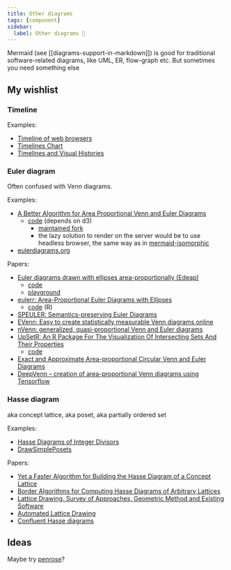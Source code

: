 ```yaml
---
title: Other diagrams
tags: [component]
sidebar:
  label: Other diagrams 🚧
---
```


Mermaid (see [[diagrams-support-in-markdown]]) is good for traditional software-related diagrams, like UML, ER, flow-graph etc. But sometimes you need something else

## My wishlist

### Timeline

Examples:

- [Timeline of web browsers](https://upload.wikimedia.org/wikipedia/commons/7/74/Timeline_of_web_browsers.svg)
- [Timelines Chart](https://github.com/vasturiano/timelines-chart)
- [Timelines and Visual Histories](http://euclid.psych.yorku.ca/SCS/Gallery/timelines.html)

### Euler diagram

Often confused with Venn diagrams.

Examples:

- [A Better Algorithm for Area Proportional Venn and Euler Diagrams](https://www.benfrederickson.com/better-venn-diagrams/)
  - [code](https://github.com/benfred/venn.js) (depends on d3)
    - [maintained fork](https://github.com/upsetjs/venn.js)
    - the lazy solution to render on the server would be to use headless browser, the same way as in [mermaid-isomorphic](https://github.com/remcohaszing/mermaid-isomorphic/)
- [eulerdiagrams.org](https://www.eulerdiagrams.org/)

Papers:

- [Euler diagrams drawn with ellipses area-proportionally (Edeap)](https://bmcbioinformatics.biomedcentral.com/articles/10.1186/s12859-021-04121-8)
  - [code](https://github.com/mjwybrow/edeap)
  - [playground](https://www.eulerdiagrams.org/edeap/)
- [eulerr: Area-Proportional Euler Diagrams with Ellipses](https://lup.lub.lu.se/luur/download?func=downloadFile&recordOId=8934042&fileOId=8934043)
  - [code](https://github.com/jolars/eulerr2017bsc) (R)
- [SPEULER: Semantics-preserving Euler Diagrams](https://www.yunhaiwang.net/Vis2021/speuler/vis21b-sub1477-cam-i7.pdf)
- [EVenn: Easy to create statistically measurable Venn diagrams online](http://www.ehbio.com/test/venn/VennDoc/EVennDoc/index.html)
- [nVenn: generalized, quasi-proportional Venn and Euler diagrams](https://academic.oup.com/bioinformatics/article/34/13/2322/4904268)
- [UpSetR: An R Package For The Visualization Of Intersecting Sets And Their Properties](https://upset.app/)
  - [code](https://upset.js.org/)
- [Exact and Approximate Area-proportional Circular Venn and Euler Diagrams](https://www.cs.uic.edu/~wilkinson/Publications/venneuler.pdf)
- [DeepVenn – creation of area-proportional Venn diagrams using Tensorflow](https://arxiv.org/ftp/arxiv/papers/2210/2210.04597.pdf)

### Hasse diagram

aka concept lattice, aka poset, aka partially ordered set

Examples:

- [Hasse Diagrams of Integer Divisors](https://demonstrations.wolfram.com/HasseDiagramsOfIntegerDivisors/)
- [DrawSimplePosets](https://github.com/scheinerman/DrawSimplePosets.jl)

Papers:

- [Yet a Faster Algorithm for Building the Hasse Diagram of a Concept Lattice](https://upcommons.upc.edu/bitstream/handle/2117/9034/icfca09.pdf)
- [Border Algorithms for Computing Hasse Diagrams of Arbitrary Lattices](https://core.ac.uk/download/pdf/41766685.pdf)
- [Lattice Drawing. Survey of Approaches, Geometric Method and Existing Software](https://phoenix.inf.upol.cz/~outrata/download/texts/LatDrawing-slides.pdf)
- [Automated Lattice Drawing](https://math.hawaii.edu/~ralph/Preprints/latdrawing.pdf)
- [Confluent Hasse diagrams](https://arxiv.org/pdf/1108.5361.pdf)

## Ideas

Maybe try [penrose](https://github.com/penrose/penrose)?
